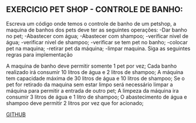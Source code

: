 ## EXERCICIO PET SHOP - CONTROLE DE BANHO:

Escreva um código onde temos o controle de banho de um petshop, a maquina de banhos dos pets deve ter as seguintes operações:
-Dar banho no pet;
-Abastecer com água;
-Abastecer com shampoo;
-verificar nivel de água;
-verificar nivel de shampoo;
-verificar se tem pet no banho;
-colocar pet na maquina;
-retirar pet da máquina;
-limpar maquina.
Siga as seguintes regras para implementação

A maquina de banho deve permitir somente 1 pet por vez;
Cada banho realizado irá consumir 10 litros de água e 2 litros de shampoo;
A máquina tem capacidade máxima de 30 litros de água e 10 litros de shampoo;
Se o pet for retirado da maquina sem estar limpo será necessário limpar a máquina para permitir a entrada de outro pet;
A limpeza da máquina ira consumir 3 litros de água e 1 litro de shampoo;
O abastecimento de água e shampoo deve permitir 2 litros por vez que for acionado;



[GITHUB](https://github.com/digitalinnovationone/exercicios-java-basico/blob/main/exercicios/3%20-%20Java%20e%20a%20Arte%20da%20Abstra%C3%A7%C3%A3o%20com%20Classes%20e%20Encapsulamento.md)